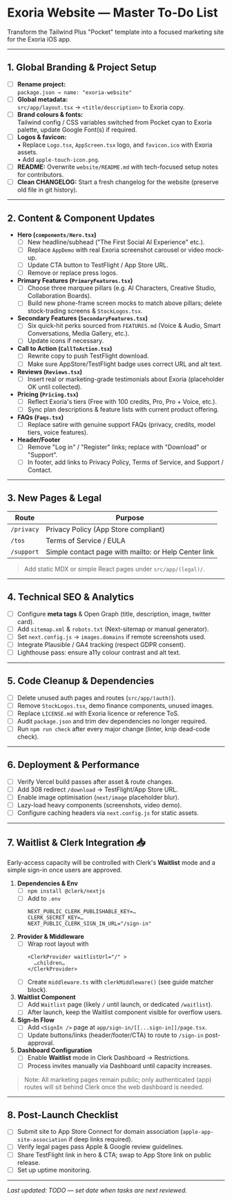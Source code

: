 # Exoria Website — Master To-Do List  
Transform the Tailwind Plus "Pocket" template into a focused marketing site for the Exoria iOS app.

---

## 1. Global Branding & Project Setup
- [ ] **Rename project:**  
      `package.json → name: "exoria-website"`
- [ ] **Global metadata:**  
      `src/app/layout.tsx` → `<title/description>` to Exoria copy.
- [ ] **Brand colours & fonts:**  
      Tailwind config / CSS variables switched from Pocket cyan to Exoria palette, update Google Font(s) if required.
- [ ] **Logos & favicon:**  
      • Replace `Logo.tsx`, `AppScreen.tsx` logo, and `favicon.ico` with Exoria assets.  
      • Add `apple-touch-icon.png`.
- [ ] **README:** Overwrite `website/README.md` with tech-focused setup notes for contributors.
- [ ] **Clean CHANGELOG:** Start a fresh changelog for the website (preserve old file in git history).

---

## 2. Content & Component Updates
- **Hero (`components/Hero.tsx`)**
  - [ ] New headline/subhead ("The First Social AI Experience" etc.).
  - [ ] Replace `AppDemo` with real Exoria screenshot carousel or video mock-up.
  - [ ] Update CTA button to TestFlight / App Store URL.
  - [ ] Remove or replace press logos.

- **Primary Features (`PrimaryFeatures.tsx`)**
  - [ ] Choose three marquee pillars (e.g. AI Characters, Creative Studio, Collaboration Boards).
  - [ ] Build new phone-frame screen mocks to match above pillars; delete stock-trading screens & `StockLogos.tsx`.

- **Secondary Features (`SecondaryFeatures.tsx`)**
  - [ ] Six quick-hit perks sourced from `FEATURES.md` (Voice & Audio, Smart Conversations, Media Gallery, etc.).
  - [ ] Update icons if necessary.

- **Call to Action (`CallToAction.tsx`)**
  - [ ] Rewrite copy to push TestFlight download.
  - [ ] Make sure AppStore/TestFlight badge uses correct URL and alt text.

- **Reviews (`Reviews.tsx`)**
  - [ ] Insert real or marketing-grade testimonials about Exoria (placeholder OK until collected).

- **Pricing (`Pricing.tsx`)**
  - [ ] Reflect Exoria's tiers (Free with 100 credits, Pro, Pro + Voice, etc.).
  - [ ] Sync plan descriptions & feature lists with current product offering.

- **FAQs (`Faqs.tsx`)**
  - [ ] Replace satire with genuine support FAQs (privacy, credits, model tiers, voice features).

- **Header/Footer**
  - [ ] Remove "Log in" / "Register" links; replace with "Download" or "Support".
  - [ ] In footer, add links to Privacy Policy, Terms of Service, and Support / Contact.

---

## 3. New Pages & Legal
| Route | Purpose |
|-------|---------|
| `/privacy` | Privacy Policy (App Store compliant) |
| `/tos`     | Terms of Service / EULA |
| `/support` | Simple contact page with mailto: or Help Center link |

> Add static MDX or simple React pages under `src/app/(legal)/`.

---

## 4. Technical SEO & Analytics
- [ ] Configure **meta tags** & Open Graph (title, description, image, twitter card).
- [ ] Add `sitemap.xml` & `robots.txt` (Next-sitemap or manual generator).
- [ ] Set `next.config.js` → `images.domains` if remote screenshots used.
- [ ] Integrate Plausible / GA4 tracking (respect GDPR consent).
- [ ] Lighthouse pass: ensure a11y colour contrast and alt text.

---

## 5. Code Cleanup & Dependencies
- [ ] Delete unused auth pages and routes (`src/app/(auth)`).
- [ ] Remove `StockLogos.tsx`, demo finance components, unused images.
- [ ] Replace `LICENSE.md` with Exoria licence or reference ToS.
- [ ] Audit `package.json` and trim dev dependencies no longer required.
- [ ] Run `npm run check` after every major change (linter, knip dead-code check).

---

## 6. Deployment & Performance
- [ ] Verify Vercel build passes after asset & route changes.
- [ ] Add 308 redirect `/download` → TestFlight/App Store URL.
- [ ] Enable image optimisation (`next/image` placeholder blur).
- [ ] Lazy-load heavy components (screenshots, video demo).
- [ ] Configure caching headers via `next.config.js` for static assets.

---

## 7. Waitlist & Clerk Integration 📥
Early-access capacity will be controlled with Clerk's **Waitlist** mode and a simple sign-in once users are approved.

1. **Dependencies & Env**
   - [ ] `npm install @clerk/nextjs`
   - [ ] Add to `.env`  
     ```
     NEXT_PUBLIC_CLERK_PUBLISHABLE_KEY=…
     CLERK_SECRET_KEY=…
     NEXT_PUBLIC_CLERK_SIGN_IN_URL="/sign-in"
     ```
2. **Provider & Middleware**
   - [ ] Wrap root layout with  
     ```tsx
     <ClerkProvider waitlistUrl="/" >
       …children…
     </ClerkProvider>
     ```
   - [ ] Create `middleware.ts` with `clerkMiddleware()` (see guide matcher block).
3. **Waitlist Component**
   - [ ] Add `Waitlist` page (likely `/` until launch, or dedicated `/waitlist`).
   - [ ] After launch, keep the Waitlist component visible for overflow users.
4. **Sign-In Flow**
   - [ ] Add `<SignIn />` page at `app/sign-in/[[...sign-in]]/page.tsx`.
   - [ ] Update buttons/links (header/footer/CTA) to route to `/sign-in` post-approval.
5. **Dashboard Configuration**
   - [ ] Enable **Waitlist** mode in Clerk Dashboard → Restrictions.
   - [ ] Process invites manually via Dashboard until capacity increases.

> Note: All marketing pages remain public; only authenticated (app) routes will sit behind Clerk once the web dashboard is needed.

---

## 8. Post-Launch Checklist
- [ ] Submit site to App Store Connect for domain association (`apple-app-site-association` if deep links required).
- [ ] Verify legal pages pass Apple & Google review guidelines.
- [ ] Share TestFlight link in hero & CTA; swap to App Store link on public release.
- [ ] Set up uptime monitoring.

---

*Last updated: TODO — set date when tasks are next reviewed.* 